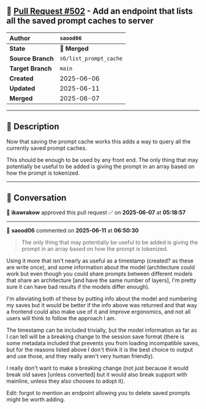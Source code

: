 ## 🔀 [Pull Request #502](https://github.com/ikawrakow/ik_llama.cpp/pull/502) - Add an endpoint that lists all the saved prompt caches to server

| **Author** | `saood06` |
| :--- | :--- |
| **State** | 🔀 **Merged** |
| **Source Branch** | `s6/list_prompt_cache` |
| **Target Branch** | `main` |
| **Created** | 2025-06-06 |
| **Updated** | 2025-06-11 |
| **Merged** | 2025-06-07 |

---

## 📄 Description

Now that saving the prompt cache works this adds a way to query all the currently saved prompt caches.

This should be enough to be used by any front end. The only thing that may potentially be useful to be added is giving the prompt in an array based on how the prompt is tokenized.

---

## 💬 Conversation

👤 **ikawrakow** approved this pull request ✅ on **2025-06-07** at **05:18:57**

---

👤 **saood06** commented on **2025-06-11** at **06:50:30**

>The only thing that may potentially be useful to be added is giving the prompt in an array based on how the prompt is tokenized.

Using it more that isn't nearly as useful as a timestamp (created? as these are write once), and some information about the model (architecture could work but even though you could share prompts between different models that share an architecture [and have the same number of layers], I'm pretty sure it can have bad results if the models differ enough).

I'm alleviating both of these by putting info about the model and numbering my saves but it would be better if the info above was returned and that way a frontend could also make use of it and improve ergonomics, and not all users will think to follow the approach I am.

The timestamp can be included trivially, but the model information as far as I can tell will be a breaking change to the session save format (there is some metadata included that prevents you from loading incompatible saves, but for the reasons listed above I don't think it is the best choice to output and use those, and they really aren't very human friendly).

I really don't want to make a breaking change (not just because it would break old saves [unless converted] but it would also break support with mainline, unless they also chooses to adopt it).

Edit: forgot to mention an endpoint allowing you to delete saved prompts might be worth adding.